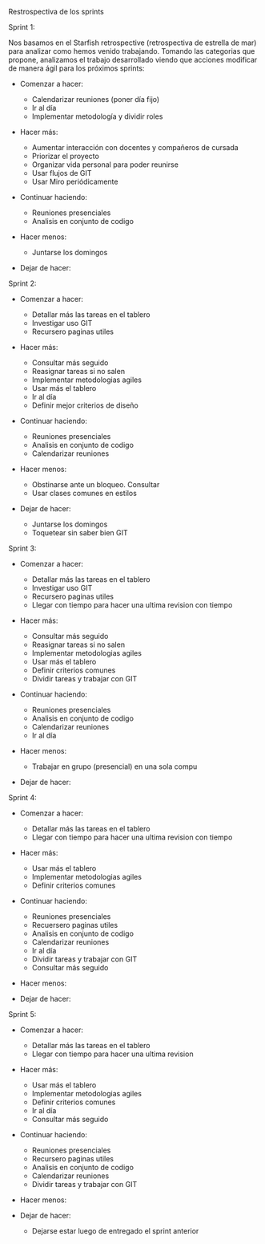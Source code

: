 Restrospectiva de los sprints

Sprint 1:

Nos basamos en el Starfish retrospective (retrospectiva de estrella de mar) para analizar como hemos venido trabajando. Tomando las categorias que propone, analizamos el trabajo desarrollado viendo que acciones modificar de manera ágil para los próximos sprints:

- Comenzar a hacer:
    - Calendarizar reuniones (poner día fijo)
    - Ir al día
    - Implementar metodología y dividir roles

- Hacer más:
    - Aumentar interacción con docentes y compañeros de cursada
    - Priorizar el proyecto
    - Organizar vida personal para poder reunirse
    - Usar flujos de GIT
    - Usar Miro periódicamente

- Continuar haciendo:
    - Reuniones presenciales
    - Analisis en conjunto de codigo

- Hacer menos:
    - Juntarse los domingos
- Dejar de hacer:


Sprint 2:

- Comenzar a hacer:
    - Detallar más las tareas en el tablero
    - Investigar uso GIT
    - Recursero paginas utiles

- Hacer más:
    - Consultar más seguido
    - Reasignar tareas si no salen
    - Implementar metodologias agiles
    - Usar más el tablero
    - Ir al día
    - Definir mejor criterios de diseño

- Continuar haciendo:
    - Reuniones presenciales
    - Analisis en conjunto de codigo
    - Calendarizar reuniones
  
- Hacer menos:
    - Obstinarse ante un bloqueo. Consultar
    - Usar  clases comunes en estilos
 
- Dejar de hacer:
    - Juntarse los domingos
    - Toquetear sin saber bien GIT

Sprint 3:

- Comenzar a hacer:
    - Detallar más las tareas en el tablero
    - Investigar uso GIT
    - Recursero paginas utiles
    - Llegar con tiempo para hacer una ultima revision con tiempo

- Hacer más:
    - Consultar más seguido
    - Reasignar tareas si no salen
    - Implementar metodologias agiles
    - Usar más el tablero
    - Definir criterios comunes
    - Dividir tareas y trabajar con GIT

- Continuar haciendo:
    - Reuniones presenciales
    - Analisis en conjunto de codigo
    - Calendarizar reuniones
    - Ir al día
  
- Hacer menos:
    - Trabajar en grupo (presencial) en una sola compu
 
- Dejar de hacer:

Sprint 4:

- Comenzar a hacer:
    - Detallar más las tareas en el tablero
    - Llegar con tiempo para hacer una ultima revision con tiempo

- Hacer más:
    - Usar más el tablero
    - Implementar metodologias agiles
    - Definir criterios comunes



- Continuar haciendo:
    - Reuniones presenciales
    - Recuersero paginas utiles
    - Analisis en conjunto de codigo
    - Calendarizar reuniones
    - Ir al día
    - Dividir tareas y trabajar con GIT
    - Consultar más seguido
  
- Hacer menos:
 
- Dejar de hacer:


Sprint 5:

- Comenzar a hacer:
    - Detallar más las tareas en el tablero
    - Llegar con tiempo para hacer una ultima revision

- Hacer más:
    - Usar más el tablero
    - Implementar metodologias agiles
    - Definir criterios comunes
    - Ir al día
    - Consultar más seguido

- Continuar haciendo:
    - Reuniones presenciales
    - Recursero paginas utiles
    - Analisis en conjunto de codigo
    - Calendarizar reuniones
    - Dividir tareas y trabajar con GIT
  
- Hacer menos:
 
- Dejar de hacer:
    - Dejarse estar luego de entregado el sprint anterior
